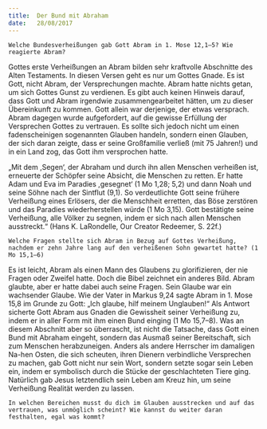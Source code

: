 ```yaml
---
title:  Der Bund mit Abraham
date:   28/08/2017
---
```


`Welche Bundesverheißungen gab Gott Abram in 1. Mose 12,1–5? Wie reagierte Abram?`

Gottes erste Verheißungen an Abram bilden sehr kraftvolle Abschnitte des Alten Testaments. In diesen Versen geht es nur um Gottes Gnade. Es ist Gott, nicht Abram, der Versprechungen machte. Abram hatte nichts getan, um sich Gottes Gunst zu verdienen. Es gibt auch keinen Hinweis darauf, dass Gott und Abram irgendwie zusammengearbeitet hätten, um zu dieser Übereinkunft zu kommen. Gott allein war derjenige, der etwas versprach. Abram dagegen wurde aufgefordert, auf die gewisse Erfüllung der Versprechen Gottes zu vertrauen. Es sollte sich jedoch nicht um einen fadenscheinigen sogenannten Glauben handeln, sondern einen Glauben, der sich daran zeigte, dass er seine Großfamilie verließ (mit 75 Jahren!) und in ein Land zog, das Gott ihm versprochen hatte.

„Mit dem ,Segen‘, der Abraham und durch ihn allen Menschen verheißen ist, erneuerte der Schöpfer seine Absicht, die Menschen zu retten. Er hatte Adam und Eva im Paradies ,gesegnet‘ (1 Mo 1,28; 5,2) und dann Noah und seine Söhne nach der Sintflut (9,1). So verdeutlichte Gott seine frühere Verheißung eines Erlösers, der die Menschheit erretten, das Böse zerstören und das Paradies wiederherstellen würde (1 Mo 3,15). Gott bestätigte seine Verheißung, alle Völker zu segnen, indem er sich nach allen Menschen ausstreckt.“ (Hans K. LaRondelle, Our Creator Redeemer, S. 22f.)

`Welche Fragen stellte sich Abram in Bezug auf Gottes Verheißung, nachdem er zehn Jahre lang auf den verheißenen Sohn gewartet hatte? (1 Mo 15,1–6)`

Es ist leicht, Abram als einen Mann des Glaubens zu glorifizieren, der nie Fragen oder Zweifel hatte. Doch die Bibel zeichnet ein anderes Bild. Abram glaubte, aber er hatte dabei auch seine Fragen. Sein Glaube war ein wachsender Glaube. Wie der Vater in Markus 9,24 sagte Abram in 1. Mose 15,8 im Grunde zu Gott: „Ich glaube, hilf meinem Unglauben!“ Als Antwort sicherte Gott Abram aus Gnaden die Gewissheit seiner Verheißung zu, indem er in aller Form mit ihm einen Bund einging (1 Mo 15,7–8). Was an diesem Abschnitt aber so überrascht, ist nicht die Tatsache, dass Gott einen Bund mit Abraham eingeht, sondern das Ausmaß seiner Bereitschaft, sich zum Menschen herabzuneigen. Anders als andere Herrscher im damaligen Na-hen Osten, die sich scheuten, ihren Dienern verbindliche Versprechen zu machen, gab Gott nicht nur sein Wort, sondern setzte sogar sein Leben ein, indem er symbolisch durch die Stücke der geschlachteten Tiere ging. Natürlich gab Jesus letztendlich sein Leben am Kreuz hin, um seine Verheißung Realität werden zu lassen.

`In welchen Bereichen musst du dich im Glauben ausstrecken und auf das vertrauen, was unmöglich scheint? Wie kannst du weiter daran festhalten, egal was kommt?`